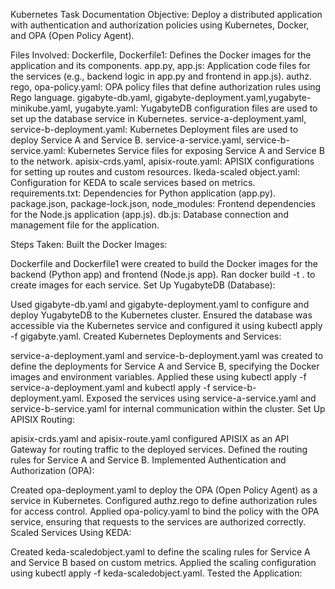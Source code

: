 Kubernetes Task Documentation
Objective:
Deploy a distributed application with authentication and authorization policies using Kubernetes, Docker, and OPA (Open Policy Agent).



Files Involved:
Dockerfile, Dockerfile1: Defines the Docker images for the application and its components.
app.py, app.js: Application code files for the services (e.g., backend logic in app.py and frontend in app.js).
authz. rego, opa-policy.yaml: OPA policy files that define authorization rules using Rego language.
gigabyte-db.yaml, gigabyte-deployment.yaml,yugabyte-minikube.yaml, yugabyte.yaml: YugabyteDB configuration files are used to set up the database service in Kubernetes.
service-a-deployment.yaml, service-b-deployment.yaml: Kubernetes Deployment files are used to deploy Service A and Service B.
service-a-service.yaml, service-b-service.yaml: Kubernetes Service files for exposing Service A and Service B to the network.
apisix-crds.yaml, apisix-route.yaml: APISIX configurations for setting up routes and custom resources.
Ikeda-scaled object.yaml: Configuration for KEDA to scale services based on metrics.
requirements.txt: Dependencies for Python application (app.py).
package.json, package-lock.json, node_modules: Frontend dependencies for the Node.js application (app.js).
db.js: Database connection and management file for the application.



Steps Taken:
Built the Docker Images:

Dockerfile and Dockerfile1 were created to build the Docker images for the backend (Python app) and frontend (Node.js app).
Ran docker build -t <image-name> . to create images for each service.
Set Up YugabyteDB (Database):

Used gigabyte-db.yaml and gigabyte-deployment.yaml to configure and deploy YugabyteDB to the Kubernetes cluster.
Ensured the database was accessible via the Kubernetes service and configured it using kubectl apply -f gigabyte.yaml.
Created Kubernetes Deployments and Services:

service-a-deployment.yaml and service-b-deployment.yaml was created to define the deployments for Service A and Service B, specifying the Docker images and environment variables.
Applied these using kubectl apply -f service-a-deployment.yaml and kubectl apply -f service-b-deployment.yaml.
Exposed the services using service-a-service.yaml and service-b-service.yaml for internal communication within the cluster.
Set Up APISIX Routing:

apisix-crds.yaml and apisix-route.yaml configured APISIX as an API Gateway for routing traffic to the deployed services.
Defined the routing rules for Service A and Service B.
Implemented Authentication and Authorization (OPA):

Created opa-deployment.yaml to deploy the OPA (Open Policy Agent) as a service in Kubernetes.
Configured authz.rego to define authorization rules for access control.
Applied opa-policy.yaml to bind the policy with the OPA service, ensuring that requests to the services are authorized correctly.
Scaled Services Using KEDA:

Created keda-scaledobject.yaml to define the scaling rules for Service A and Service B based on custom metrics.
Applied the scaling configuration using kubectl apply -f keda-scaledobject.yaml.
Tested the Application:



